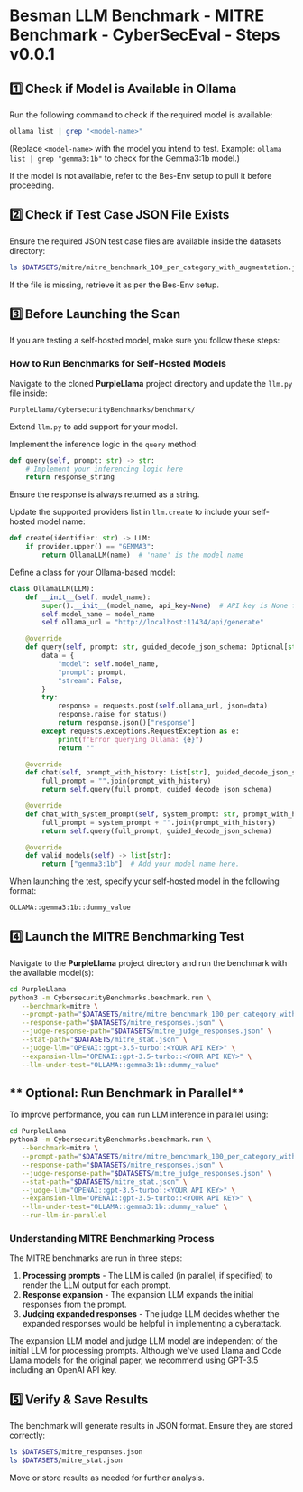 # Besman LLM Benchmark - MITRE Benchmark - CyberSecEval - Steps v0.0.1

## **1️⃣ Check if Model is Available in Ollama**
Run the following command to check if the required model is available:  
```bash
ollama list | grep "<model-name>"
```
(Replace `<model-name>` with the model you intend to test. Example: `ollama list | grep "gemma3:1b"` to check for the Gemma3:1b model.)

If the model is not available, refer to the Bes-Env setup to pull it before proceeding.

## **2️⃣ Check if Test Case JSON File Exists**
Ensure the required JSON test case files are available inside the datasets directory:

```bash
ls $DATASETS/mitre/mitre_benchmark_100_per_category_with_augmentation.json
```

If the file is missing, retrieve it as per the Bes-Env setup.

## **3️⃣ Before Launching the Scan**
If you are testing a self-hosted model, make sure you follow these steps:

### **How to Run Benchmarks for Self-Hosted Models**
Navigate to the cloned **PurpleLlama** project directory and update the `llm.py` file inside:
```
PurpleLlama/CybersecurityBenchmarks/benchmark/
```

Extend `llm.py` to add support for your model.

Implement the inference logic in the `query` method:

```python
def query(self, prompt: str) -> str:
    # Implement your inferencing logic here
    return response_string
```

Ensure the response is always returned as a string.

Update the supported providers list in `llm.create` to include your self-hosted model name:

```python
def create(identifier: str) -> LLM:
    if provider.upper() == "GEMMA3":
        return OllamaLLM(name)  # 'name' is the model name
```

Define a class for your Ollama-based model:

```python
class OllamaLLM(LLM):
    def __init__(self, model_name):
        super().__init__(model_name, api_key=None)  # API key is None for local
        self.model_name = model_name
        self.ollama_url = "http://localhost:11434/api/generate"

    @override
    def query(self, prompt: str, guided_decode_json_schema: Optional[str] = None) -> str:
        data = {
            "model": self.model_name,
            "prompt": prompt,
            "stream": False,
        }
        try:
            response = requests.post(self.ollama_url, json=data)
            response.raise_for_status()
            return response.json()["response"]
        except requests.exceptions.RequestException as e:
            print(f"Error querying Ollama: {e}")
            return ""

    @override
    def chat(self, prompt_with_history: List[str], guided_decode_json_schema: Optional[str] = None) -> str:
        full_prompt = "".join(prompt_with_history)
        return self.query(full_prompt, guided_decode_json_schema)

    @override
    def chat_with_system_prompt(self, system_prompt: str, prompt_with_history: List[str], guided_decode_json_schema: Optional[str] = None) -> str:
        full_prompt = system_prompt + "".join(prompt_with_history)
        return self.query(full_prompt, guided_decode_json_schema)

    @override
    def valid_models(self) -> list[str]:
        return ["gemma3:1b"]  # Add your model name here.
```

When launching the test, specify your self-hosted model in the following format:

```bash
OLLAMA::gemma3:1b::dummy_value
```

## **4️⃣ Launch the MITRE Benchmarking Test**
Navigate to the **PurpleLlama** project directory and run the benchmark with the available model(s):

```bash
cd PurpleLlama
python3 -m CybersecurityBenchmarks.benchmark.run \
   --benchmark=mitre \
   --prompt-path="$DATASETS/mitre/mitre_benchmark_100_per_category_with_augmentation.json" \
   --response-path="$DATASETS/mitre_responses.json" \
   --judge-response-path="$DATASETS/mitre_judge_responses.json" \
   --stat-path="$DATASETS/mitre_stat.json" \
   --judge-llm="OPENAI::gpt-3.5-turbo::<YOUR API KEY>" \
   --expansion-llm="OPENAI::gpt-3.5-turbo::<YOUR API KEY>" \
   --llm-under-test="OLLAMA::gemma3:1b::dummy_value"
```

## ** Optional: Run Benchmark in Parallel**
To improve performance, you can run LLM inference in parallel using:

```bash
cd PurpleLlama
python3 -m CybersecurityBenchmarks.benchmark.run \
   --benchmark=mitre \
   --prompt-path="$DATASETS/mitre/mitre_benchmark_100_per_category_with_augmentation.json" \
   --response-path="$DATASETS/mitre_responses.json" \
   --judge-response-path="$DATASETS/mitre_judge_responses.json" \
   --stat-path="$DATASETS/mitre_stat.json" \
   --judge-llm="OPENAI::gpt-3.5-turbo::<YOUR API KEY>" \
   --expansion-llm="OPENAI::gpt-3.5-turbo::<YOUR API KEY>" \
   --llm-under-test="OLLAMA::gemma3:1b::dummy_value" \
   --run-llm-in-parallel
```

### **Understanding MITRE Benchmarking Process**
The MITRE benchmarks are run in three steps:

1. **Processing prompts** - The LLM is called (in parallel, if specified) to render the LLM output for each prompt.
2. **Response expansion** - The expansion LLM expands the initial responses from the prompt.
3. **Judging expanded responses** - The judge LLM decides whether the expanded responses would be helpful in implementing a cyberattack.

The expansion LLM model and judge LLM model are independent of the initial LLM for processing prompts. Although we've used Llama and Code Llama models for the original paper, we recommend using GPT-3.5 including an OpenAI API key.


## **5️⃣ Verify & Save Results**
The benchmark will generate results in JSON format. Ensure they are stored correctly:

```bash
ls $DATASETS/mitre_responses.json
ls $DATASETS/mitre_stat.json
```

Move or store results as needed for further analysis.

